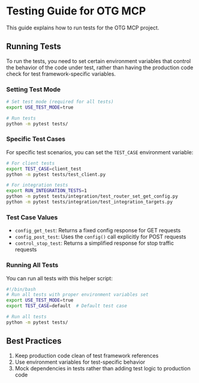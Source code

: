 # Testing Guide for OTG MCP

This guide explains how to run tests for the OTG MCP project.

## Running Tests

To run the tests, you need to set certain environment variables that control the behavior of the code under test, rather than having the production code check for test framework-specific variables.

### Setting Test Mode

```bash
# Set test mode (required for all tests)
export USE_TEST_MODE=true

# Run tests
python -m pytest tests/
```

### Specific Test Cases

For specific test scenarios, you can set the `TEST_CASE` environment variable:

```bash
# For client tests
export TEST_CASE=client_test
python -m pytest tests/test_client.py

# For integration tests
export RUN_INTEGRATION_TESTS=1
python -m pytest tests/integration/test_router_set_get_config.py
python -m pytest tests/integration/test_integration_targets.py
```

### Test Case Values

- `config_get_test`: Returns a fixed config response for GET requests
- `config_post_test`: Uses the `config()` call explicitly for POST requests
- `control_stop_test`: Returns a simplified response for stop traffic requests

### Running All Tests

You can run all tests with this helper script:

```bash
#!/bin/bash
# Run all tests with proper environment variables set
export USE_TEST_MODE=true
export TEST_CASE=default  # Default test case

# Run all tests
python -m pytest tests/
```

## Best Practices

1. Keep production code clean of test framework references
2. Use environment variables for test-specific behavior
3. Mock dependencies in tests rather than adding test logic to production code

